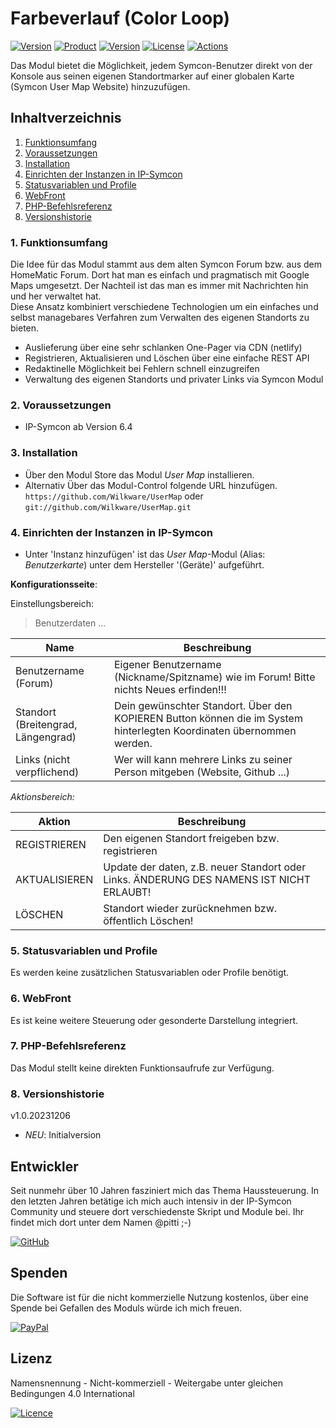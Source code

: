 # Farbeverlauf (Color Loop)

[![Version](https://img.shields.io/badge/Symcon-PHP--Modul-red.svg)](https://www.symcon.de/service/dokumentation/entwicklerbereich/sdk-tools/sdk-php/)
[![Product](https://img.shields.io/badge/Symcon%20Version-6.4%20%3E-blue.svg)](https://www.symcon.de/produkt/)
[![Version](https://img.shields.io/badge/Modul%20Version-1.0.20231206-orange.svg)](https://github.com/Wilkware/UserMap)
[![License](https://img.shields.io/badge/License-CC%20BY--NC--SA%204.0-green.svg)](https://creativecommons.org/licenses/by-nc-sa/4.0/)
[![Actions](https://github.com/Wilkware/UserMap/workflows/Check%20Style/badge.svg)](https://github.com/Wilkware/UserMap/actions)

Das Modul bietet die Möglichkeit, jedem Symcon-Benutzer direkt von der Konsole aus seinen eigenen Standortmarker auf einer globalen Karte (Symcon User Map Website) hinzuzufügen.  

## Inhaltverzeichnis

1. [Funktionsumfang](#user-content-1-funktionsumfang)
2. [Voraussetzungen](#user-content-2-voraussetzungen)
3. [Installation](#user-content-3-installation)
4. [Einrichten der Instanzen in IP-Symcon](#user-content-4-einrichten-der-instanzen-in-ip-symcon)
5. [Statusvariablen und Profile](#user-content-5-statusvariablen-und-profile)
6. [WebFront](#user-content-6-webfront)
7. [PHP-Befehlsreferenz](#user-content-7-php-befehlsreferenz)
8. [Versionshistorie](#user-content-8-versionshistorie)

### 1. Funktionsumfang

Die Idee für das Modul stammt aus dem alten Symcon Forum bzw. aus dem HomeMatic Forum. Dort hat man es einfach und pragmatisch mit Google Maps umgesetzt. Der Nachteil ist das man es immer mit Nachrichten hin und her verwaltet hat.  
Diese Ansatz kombiniert verschiedene Technologien um ein einfaches und selbst managebares Verfahren zum Verwalten des eigenen Standorts zu bieten.  

* Auslieferung über eine sehr schlanken One-Pager via CDN (netlify)
* Registrieren, Aktualisieren und Löschen über eine einfache REST API
* Redaktinelle Möglichkeit bei Fehlern schnell einzugreifen
* Verwaltung des eigenen Standorts und privater Links via Symcon Modul

### 2. Voraussetzungen

* IP-Symcon ab Version 6.4

### 3. Installation

* Über den Modul Store das Modul _User Map_ installieren.
* Alternativ Über das Modul-Control folgende URL hinzufügen.  
`https://github.com/Wilkware/UserMap` oder `git://github.com/Wilkware/UserMap.git`

### 4. Einrichten der Instanzen in IP-Symcon

* Unter 'Instanz hinzufügen' ist das _User Map_-Modul (Alias: _Benutzerkarte_) unter dem Hersteller '(Geräte)' aufgeführt.

__Konfigurationsseite__:

Einstellungsbereich:

> Benutzerdaten ...

Name                               | Beschreibung
---------------------------------- | -----------------------------------------------------------------
Benutzername (Forum)               | Eigener Benutzername (Nickname/Spitzname) wie im Forum! Bitte nichts Neues erfinden!!!
Standort (Breitengrad, Längengrad) | Dein gewünschter Standort. Über den KOPIEREN Button können die im System hinterlegten Koordinaten übernommen werden.
Links (nicht verpflichend)         | Wer will kann mehrere Links zu seiner Person mitgeben (Website, Github ...)

_Aktionsbereich:_

Aktion                  | Beschreibung
----------------------- | ---------------------------------
REGISTRIEREN            | Den eigenen Standort freigeben bzw. registrieren
AKTUALISIEREN           | Update der daten, z.B. neuer Standort oder Links. ÄNDERUNG DES NAMENS IST NICHT ERLAUBT!
LÖSCHEN                 | Standort wieder zurücknehmen bzw. öffentlich Löschen!

### 5. Statusvariablen und Profile

Es werden keine zusätzlichen Statusvariablen oder Profile benötigt.

### 6. WebFront

Es ist keine weitere Steuerung oder gesonderte Darstellung integriert.

### 7. PHP-Befehlsreferenz

Das Modul stellt keine direkten Funktionsaufrufe zur Verfügung.

### 8. Versionshistorie

v1.0.20231206

* _NEU_: Initialversion

## Entwickler

Seit nunmehr über 10 Jahren fasziniert mich das Thema Haussteuerung. In den letzten Jahren betätige ich mich auch intensiv in der IP-Symcon Community und steuere dort verschiedenste Skript und Module bei. Ihr findet mich dort unter dem Namen @pitti ;-)

[![GitHub](https://img.shields.io/badge/GitHub-@wilkware-181717.svg?style=for-the-badge&logo=github)](https://wilkware.github.io/)

## Spenden

Die Software ist für die nicht kommerzielle Nutzung kostenlos, über eine Spende bei Gefallen des Moduls würde ich mich freuen.

[![PayPal](https://img.shields.io/badge/PayPal-spenden-00457C.svg?style=for-the-badge&logo=paypal)](https://www.paypal.com/cgi-bin/webscr?cmd=_s-xclick&hosted_button_id=8816166)

## Lizenz

Namensnennung - Nicht-kommerziell - Weitergabe unter gleichen Bedingungen 4.0 International

[![Licence](https://img.shields.io/badge/License-CC_BY--NC--SA_4.0-EF9421.svg?style=for-the-badge&logo=creativecommons)](https://creativecommons.org/licenses/by-nc-sa/4.0/)

